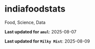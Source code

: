 # indiafoodstats
Food, Science, Data

**Last updated for `amul`**: 2025-08-07

**Last updated for `Milky Mist`**: 2025-08-09
